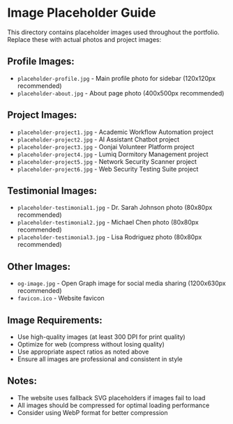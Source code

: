 # Image Placeholder Guide

This directory contains placeholder images used throughout the portfolio. Replace these with actual photos and project images:

## Profile Images:
- `placeholder-profile.jpg` - Main profile photo for sidebar (120x120px recommended)
- `placeholder-about.jpg` - About page photo (400x500px recommended)

## Project Images:
- `placeholder-project1.jpg` - Academic Workflow Automation project
- `placeholder-project2.jpg` - AI Assistant Chatbot project  
- `placeholder-project3.jpg` - Oonjai Volunteer Platform project
- `placeholder-project4.jpg` - Lumiq Dormitory Management project
- `placeholder-project5.jpg` - Network Security Scanner project
- `placeholder-project6.jpg` - Web Security Testing Suite project

## Testimonial Images:
- `placeholder-testimonial1.jpg` - Dr. Sarah Johnson photo (80x80px recommended)
- `placeholder-testimonial2.jpg` - Michael Chen photo (80x80px recommended)  
- `placeholder-testimonial3.jpg` - Lisa Rodriguez photo (80x80px recommended)

## Other Images:
- `og-image.jpg` - Open Graph image for social media sharing (1200x630px recommended)
- `favicon.ico` - Website favicon

## Image Requirements:
- Use high-quality images (at least 300 DPI for print quality)
- Optimize for web (compress without losing quality)
- Use appropriate aspect ratios as noted above
- Ensure all images are professional and consistent in style

## Notes:
- The website uses fallback SVG placeholders if images fail to load
- All images should be compressed for optimal loading performance
- Consider using WebP format for better compression